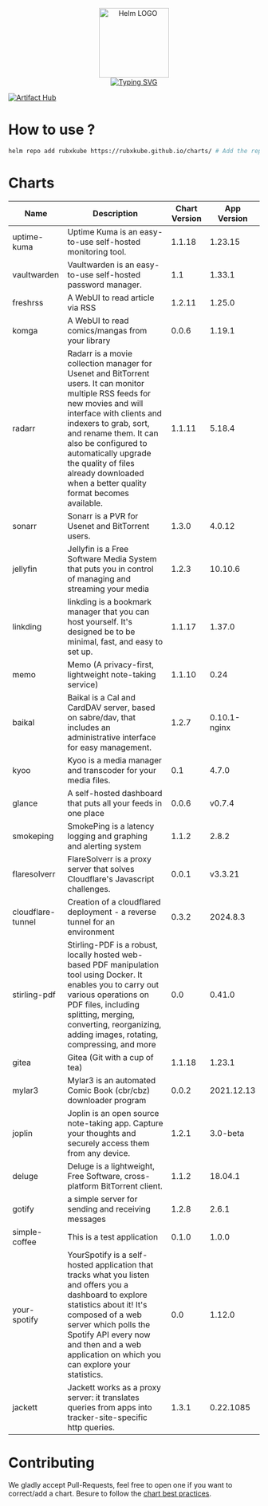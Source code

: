 <p align="center">
    <img src="https://helm.sh/img/helm.svg" width="140px" alt="Helm LOGO"/>
    <br>
    <a href="https://rubxkube.github.io/charts/"><img src="https://readme-typing-svg.herokuapp.com?font=Fira+Code&pause=1000&color=0F1689&background=FFFFFF00&center=true&vCenter=true&width=435&lines=QJOLY's+Chart+Repository;rubxkube.github.io%2Fhelm-charts;+Feel+free+to+contribute" alt="Typing SVG" /></a>
</p>

[![Artifact Hub](https://img.shields.io/endpoint?url=https://artifacthub.io/badge/repository/rubxkube)](https://artifacthub.io/packages/search?repo=rubxkube)

# How to use ? 

```bash
helm repo add rubxkube https://rubxkube.github.io/charts/ # Add the repo to your helm
```

# Charts

| Name  | Description | Chart Version | App Version |
|-------|-------------|---------------|-------------|
| uptime-kuma | Uptime Kuma is an easy-to-use self-hosted monitoring tool. | 1.1.18 | 1.23.15 |
| vaultwarden | Vaultwarden is an easy-to-use self-hosted password manager. | 1.1 | 1.33.1 |
| freshrss | A WebUI to read article via RSS | 1.2.11 | 1.25.0 |
| komga | A WebUI to read comics/mangas from your library | 0.0.6 | 1.19.1 |
| radarr | Radarr is a movie collection manager for Usenet and BitTorrent users. It can monitor multiple RSS feeds for new movies and will interface with clients and indexers to grab, sort, and rename them. It can also be configured to automatically upgrade the quality of files already downloaded when a better quality format becomes available. | 1.1.11 | 5.18.4 |
| sonarr | Sonarr is a PVR for Usenet and BitTorrent users. | 1.3.0 | 4.0.12 |
| jellyfin | Jellyfin is a Free Software Media System that puts you in control of managing and streaming your media | 1.2.3 | 10.10.6 |
| linkding | linkding is a bookmark manager that you can host yourself. It's designed be to be minimal, fast, and easy to set up. | 1.1.17 | 1.37.0 |
| memo | Memo (A privacy-first, lightweight note-taking service) | 1.1.10 | 0.24 |
| baikal | Baikal is a Cal and CardDAV server, based on sabre/dav, that includes an administrative interface for easy management. | 1.2.7 | 0.10.1-nginx |
| kyoo | Kyoo is a media manager and transcoder for your media files. | 0.1 | 4.7.0 |
| glance | A self-hosted dashboard that puts all your feeds in one place | 0.0.6 | v0.7.4 |
| smokeping | SmokePing is a latency logging and graphing and alerting system | 1.1.2 | 2.8.2 |
| flaresolverr | FlareSolverr is a proxy server that solves Cloudflare's Javascript challenges. | 0.0.1 | v3.3.21 |
| cloudflare-tunnel | Creation of a cloudflared deployment - a reverse tunnel for an environment | 0.3.2 | 2024.8.3 |
| stirling-pdf | Stirling-PDF is a robust, locally hosted web-based PDF manipulation tool using Docker. It enables you to carry out various operations on PDF files, including splitting, merging, converting, reorganizing, adding images, rotating, compressing, and more | 0.0 | 0.41.0 |
| gitea | Gitea (Git with a cup of tea) | 1.1.18 | 1.23.1 |
| mylar3 | Mylar3 is an automated Comic Book (cbr/cbz) downloader program | 0.0.2 | 2021.12.13 |
| joplin | Joplin is an open source note-taking app. Capture your thoughts and securely access them from any device. | 1.2.1 | 3.0-beta |
| deluge | Deluge is a lightweight, Free Software, cross-platform BitTorrent client. | 1.1.2 | 18.04.1 |
| gotify | a simple server for sending and receiving messages | 1.2.8 | 2.6.1 |
| simple-coffee | This is a test application | 0.1.0 | 1.0.0 |
| your-spotify | YourSpotify is a self-hosted application that tracks what you listen and offers you a dashboard to explore statistics about it! It's composed of a web server which polls the Spotify API every now and then and a web application on which you can explore your statistics. | 0.0 | 1.12.0 |
| jackett | Jackett works as a proxy server: it translates queries from apps into tracker-site-specific http queries. | 1.3.1 | 0.22.1085 |


# Contributing 

We gladly accept Pull-Requests, feel free to open one if you want to correct/add a chart. Besure to follow the [chart best practices](https://helm.sh/docs/chart_best_practices/).
